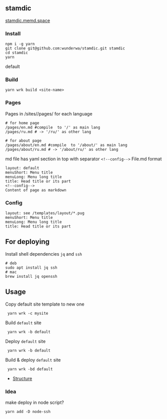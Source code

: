 ## stamdic

[stamdic.memd.space](https://stamdic.memd.space/)

### Install
```shell
npm i -g yarn
git clone git@github.com:wunderwa/stamdic.git stamdic
cd stamdic
yarn
```

default
### Build
```shell
yarn wrk build <site-name>
```


### Pages

Pages in /sites/<site-name>/pages/ for each language

```shell
# for home page 
/pages/en.md #compile  to '/' as main lang
/pages/ru.md # -> '/ru/' as other lang

# for about page 
/pages/about/en.md #compile  to '/about/' as main lang
/pages/about/ru.md # -> '/about/ru/' as other lang
```


md file has yaml section in top with separator `<!--config-->` 
File.md format
```
layout: default
menuShort: Menu title
menuLong: Menu long title
title: Head title or its part
<!--config-->
Content of page as markdown
```

### Config
```
layout: see /templates/layout/*.pug
menuShort: Menu title
menuLong: Menu long title
title: Head title or its part
```

## For deploying
Install shell dependencies `jq` and `ssh` 
```shell
# deb
sudo apt install jq ssh
# mac 
brew install jq openssh
```

## Usage

Copy default site template to new one
```shell
 yarn wrk -c mysite
```

Build `default` site
```shell
 yarn wrk -b default
```
Deploy `default` site
```shell
 yarn wrk -b default
```

Build & deploy `default` site
```shell
 yarn wrk -bd default
```


- [Structure](docs/STRUCTURE.md)

### Idea
make deploy in node script?
```shell
yarn add -D node-ssh
```